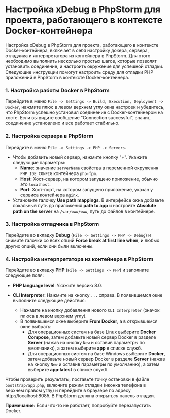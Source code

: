 # Настройка xDebug в PhpStorm для проекта, работающего в контексте Docker-контейнера
Настройка xDebug в PhpStorm для проекта, работающего в контексте Docker-контейнера, включает в себя настройку докера,
сервера, отладчика и интерпретатора из контейнера в PhpStorm. Для этого необходимо выполнить несколько простых шагов,
которые позволят установить соединение, и настроить окружение для успешной отладки. Следующие инструкции помогут настроить 
среду для отладки PHP приложений в PhpStorm в контексте Docker-контейнера.

### 1. Настройка работы Docker в PhpStorm
Перейдите в меню `File -> Settings -> Build, Execution, Deployment -> Docker`, нажмите плюс в левом верхнем углу окна настроек и убедитесь, 
что PhpStorm успешно установил соединение с Docker-контейнером на хосте.
Если вы видите сообщение "Connection successful", значит, соединение установлено и все работает стабильно.

### 2. Настройка сервера в PhpStorm

Перейдите в меню `File -> Settings -> PHP -> Servers`.
- Чтобы добавить новый сервер, нажмите кнопку "+". Укажите следующие параметры:
    - **Name**: значение `serverName` свойства в переменной окружения `PHP_IDE_CONFIG` контейнера `php-fpm`.
    - **Host**: Хост-сервер, на котором запущено приложение, обычно это `localhost`.
    - **Port**: Хост-порт, на котором запущено приложение, указан у сервиса контейнера `nginx`.
- Установите галочку **Use path mappings**. В интерфейсе окна добавьте локальный путь до приложения **path to app**
  и настройте **Absolute path on the server** на `/var/www/www`, путь до файлов в контейнере.
  
### 3. Настройка отладчика в PhpStorm
Перейдите во вкладку **Debug** (`File -> Settings -> PHP -> Debug`) и снимите галочки со всех 
опций **Force break at first line when**, и любых других опций, если они были включены.

### 4. Настройка интерпретатора из контейнера в PhpStorm

Перейдите во вкладку **PHP** (`File -> Settings -> PHP`) и заполните следующие поля:

- **PHP language level**: Укажите версию 8.0.
- **CLI Interpreter**: Нажмите на кнопку `...` справа. В появившемся окне выполните следующие действия:

    - Нажмите на кнопку добавления нового `CLI Interpreter` (значок плюса в левом верхнем углу).
    - В появившемся окне выберите **From Docker**, а в открывшемся окне выбрать:
        - Для операционных систем на базе Linux выберите **Docker Compose**, затем добавьте новый сервер Docker в разделе **Server**
          (нажав на кнопку `New` и оставив параметры по умолчанию), а затем выберите **app** в списке служб.
        - Для операционных систем на базе Windows выберите **Docker**, затем добавьте новый сервер Docker в разделе **Server**
          (нажав на кнопку `New` и оставив параметры по умолчанию), а затем выберите **app:latest** в списке служб.

Чтобы проверить результаты, поставьте точку остановки в файле `bootstrap/app.php`, включите режим отладки (иконка телефона в верхнем правом углу)
и перейдите в браузере по адресу http://localhost:8085. В PhpStorm должна открыться панель отладки.

**Примечание:** Если что-то не работает, попробуйте перезапустить Docker.
